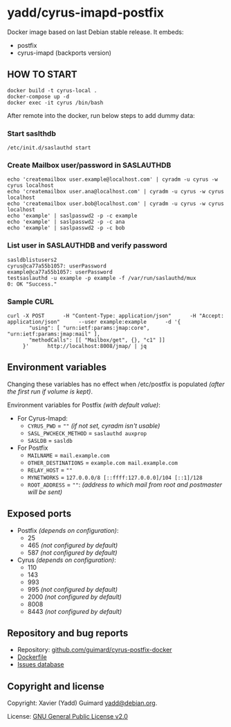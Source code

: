 # yadd/cyrus-imapd-postfix

Docker image based on last Debian stable release. It embeds:
 * postfix
 * cyrus-imapd (backports version)

## HOW TO START
```
docker build -t cyrus-local .
docker-compose up -d
docker exec -it cyrus /bin/bash
```
After remote into the docker, run below steps to add dummy data:
### Start saslthdb
```
/etc/init.d/saslauthd start
```
### Create Mailbox user/password in SASLAUTHDB
```
echo 'createmailbox user.example@localhost.com' | cyradm -u cyrus -w cyrus localhost
echo 'createmailbox user.ana@localhost.com' | cyradm -u cyrus -w cyrus localhost
echo 'createmailbox user.bob@localhost.com' | cyradm -u cyrus -w cyrus localhost
echo 'example' | saslpasswd2 -p -c example
echo 'example' | saslpasswd2 -p -c ana
echo 'example' | saslpasswd2 -p -c bob
```
### List user in SASLAUTHDB and verify password
```
sasldblistusers2
cyrus@ca77a55b1057: userPassword
example@ca77a55b1057: userPassword
testsaslauthd -u example -p example -f /var/run/saslauthd/mux
0: OK "Success."
```
### Sample CURL
```
curl -X POST      -H "Content-Type: application/json"      -H "Accept: application/json"      --user example:example      -d '{
       "using": [ "urn:ietf:params:jmap:core", "urn:ietf:params:jmap:mail" ],
       "methodCalls": [[ "Mailbox/get", {}, "c1" ]]
     }'      http://localhost:8008/jmap/ | jq
```
## Environment variables

Changing these variables has no effect when /etc/postfix is populated
_(after the first run if volume is kept)_.

Environment variables for Postfix _(with default value)_:

* For Cyrus-Imapd:
  * `CYRUS_PWD` = `""` _(if not set, cyradm isn't usable)_
  * `SASL_PWCHECK_METHOD` = `saslauthd auxprop`
  * `SASLDB` = `sasldb`
* For Postfix
  * `MAILNAME` = `mail.example.com`
  * `OTHER_DESTINATIONS` = `example.com mail.example.com`
  * `RELAY_HOST` = `""`
  * `MYNETWORKS` = `127.0.0.0/8 [::ffff:127.0.0.0]/104 [::1]/128`
  * `ROOT_ADDRESS` = `""`: _(address to which mail from root and postmaster will be sent)_

## Exposed ports

* Postfix _(depends on configuration)_:
  * 25
  * 465 _(not configured by default)_
  * 587 _(not configured by default)_
* Cyrus _(depends on configuration)_:
  * 110
  * 143
  * 993
  * 995 _(not configured by default)_
  * 2000 _(not configured by default)_
  * 8008
  * 8443 _(not configured by default)_

## Repository and bug reports

* Repository: [github.com/guimard/cyrus-postfix-docker](https://github.com/guimard/cyrus-postfix-docker)
* [Dockerfile](https://github.com/guimard/cyrus-postfix-docker/blob/master/Dockerfile)
* [Issues database](https://github.com/guimard/cyrus-postfix-docker/issues)

## Copyright and license

Copyright: Xavier (Yadd) Guimard <yadd@debian.org>.

License: [GNU General Public License v2.0](https://github.com/guimard/cyrus-postfix-docker/blob/master/LICENSE)
